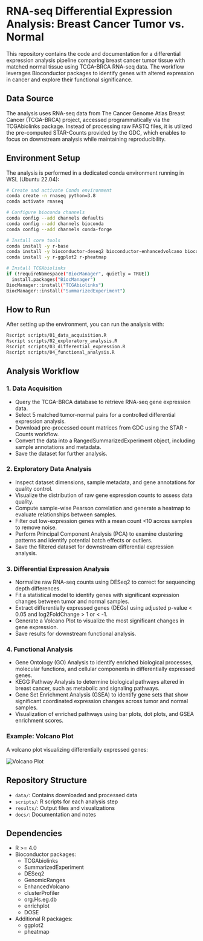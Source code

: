 # RNA-seq Differential Expression Analysis: Breast Cancer Tumor vs. Normal
This repository contains the code and documentation for a differential expression analysis pipeline comparing breast cancer tumor tissue with matched normal tissue using TCGA-BRCA RNA-seq data. The workflow leverages Bioconductor packages to identify genes with altered expression in cancer and explore their functional significance.

## Data Source
The analysis uses RNA-seq data from The Cancer Genome Atlas Breast Cancer (TCGA-BRCA) project, accessed programmatically via the TCGAbiolinks package. Instead of processing raw FASTQ files, it is utilized the pre-computed STAR-Counts provided by the GDC, which enables to focus on downstream analysis while maintaining reproducibility.

## Environment Setup
The analysis is performed in a dedicated conda environment running in WSL (Ubuntu 22.04):

```bash
# Create and activate Conda environment
conda create -n rnaseq python=3.8
conda activate rnaseq

# Configure bioconda channels
conda config --add channels defaults
conda config --add channels bioconda
conda config --add channels conda-forge

# Install core tools
conda install -y r-base
conda install -y bioconductor-deseq2 bioconductor-enhancedvolcano bioconductor-gseabase bioconductor-apeglm
conda install -y r-ggplot2 r-pheatmap

# Install TCGAbiolinks
if (!requireNamespace("BiocManager", quietly = TRUE))
  install.packages("BiocManager")
BiocManager::install("TCGAbiolinks")
BiocManager::install("SummarizedExperiment")
```

## How to Run
After setting up the environment, you can run the analysis with:

```bash
Rscript scripts/01_data_acquisition.R
Rscript scripts/02_exploratory_analysis.R
Rscript scripts/03_differential_expression.R
Rscript scripts/04_functional_analysis.R
```

## Analysis Workflow
### 1. Data Acquisition
- Query the TCGA-BRCA database to retrieve RNA-seq gene expression data.
- Select 5 matched tumor-normal pairs for a controlled differential expression analysis.
- Download pre-processed count matrices from GDC using the STAR - Counts workflow.
- Convert the data into a RangedSummarizedExperiment object, including sample annotations and metadata.
- Save the dataset for further analysis.

### 2. Exploratory Data Analysis
- Inspect dataset dimensions, sample metadata, and gene annotations for quality control.
- Visualize the distribution of raw gene expression counts to assess data quality.
- Compute sample-wise Pearson correlation and generate a heatmap to evaluate relationships between samples.
- Filter out low-expression genes with a mean count <10 across samples to remove noise.
- Perform Principal Component Analysis (PCA) to examine clustering patterns and identify potential batch effects or outliers.
- Save the filtered dataset for downstream differential expression analysis.

### 3. Differential Expression Analysis
- Normalize raw RNA-seq counts using DESeq2 to correct for sequencing depth differences.
- Fit a statistical model to identify genes with significant expression changes between tumor and normal samples.
- Extract differentially expressed genes (DEGs) using adjusted p-value < 0.05 and log2FoldChange > 1 or < -1.
- Generate a Volcano Plot to visualize the most significant changes in gene expression.
- Save results for downstream functional analysis.

### 4. Functional Analysis
- Gene Ontology (GO) Analysis to identify enriched biological processes, molecular functions, and cellular components in differentially expressed genes.
- KEGG Pathway Analysis to determine biological pathways altered in breast cancer, such as metabolic and signaling pathways.
- Gene Set Enrichment Analysis (GSEA) to identify gene sets that show significant coordinated expression changes across tumor and normal samples.
- Visualization of enriched pathways using bar plots, dot plots, and GSEA enrichment scores.

### Example: Volcano Plot
A volcano plot visualizing differentially expressed genes:

![Volcano Plot](results/volcano_plot.png)

## Repository Structure
- `data/`: Contains downloaded and processed data
- `scripts/`: R scripts for each analysis step
- `results/`: Output files and visualizations
- `docs/`: Documentation and notes

## Dependencies
- R >= 4.0
- Bioconductor packages:
  - TCGAbiolinks
  - SummarizedExperiment
  - DESeq2
  - GenomicRanges
  - EnhancedVolcano
  - clusterProfiler
  - org.Hs.eg.db
  - enrichplot
  - DOSE
- Additional R packages:
  - ggplot2
  - pheatmap

